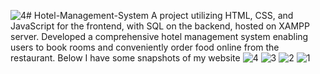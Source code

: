 ![4](https://github.com/SantraptiNayak/Hotel-Management-System/assets/107788748/520c9f43-5ff8-4581-8870-b4902d78542b)# Hotel-Management-System
A project utilizing HTML, CSS, and JavaScript  for the frontend, with SQL on the backend, hosted on XAMPP  server. Developed a comprehensive hotel management system  enabling users to book rooms and conveniently order food online  from the restaurant.
Below I have some snapshots of my website
![4](https://github.com/SantraptiNayak/Hotel-Management-System/assets/107788748/89b17bc6-3371-49b5-8ca1-a093a9f7eef7)
![3](https://github.com/SantraptiNayak/Hotel-Management-System/assets/107788748/1503f3a2-a268-4751-aec2-95ef25a0a71d)
![2](https://github.com/SantraptiNayak/Hotel-Management-System/assets/107788748/d077cc59-f490-40e6-9ec9-2c48b78ea570)
![1](https://github.com/SantraptiNayak/Hotel-Management-System/assets/107788748/ce29be71-2f7a-469f-946e-ac6f9de592e3)
